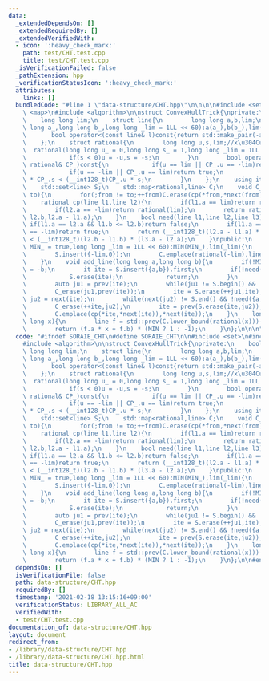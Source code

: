 ```yaml
---
data:
  _extendedDependsOn: []
  _extendedRequiredBy: []
  _extendedVerifiedWith:
  - icon: ':heavy_check_mark:'
    path: test/CHT.test.cpp
    title: test/CHT.test.cpp
  _isVerificationFailed: false
  _pathExtension: hpp
  _verificationStatusIcon: ':heavy_check_mark:'
  attributes:
    links: []
  bundledCode: "#line 1 \"data-structure/CHT.hpp\"\n\n\n\n#include <set>\n#include\
    \ <map>\n#include <algorithm>\n\nstruct ConvexHullTrick{\nprivate:\n    bool MIN;\n\
    \    long long lim;\n    struct line{\n        long long a,b,lim;\n        line(long\
    \ long a_,long long b_,long long _lim = 1LL << 60):a(a_),b(b_),lim(_lim){}\n \
    \       bool operator<(const line& l)const{return std::make_pair(-a,b) < std::make_pair(-l.a,l.b);}\n\
    \    };\n    struct rational{\n        long long u,s,lim;//x\u304Cu/s\n      \
    \  rational(long long u_ = 0,long long s_ = 1,long long _lim = 1LL << 60):u(u_),s(s_),lim(_lim){\n\
    \            if(s < 0)u = -u,s = -s;\n        }\n        bool operator<(const\
    \ rational& CP_)const{\n            if(u == lim || CP_.u == -lim)return false;\n\
    \            if(u == -lim || CP_.u == lim)return true;\n            return (__int128_t)u\
    \ * CP_.s < (__int128_t)CP_.u * s;\n        }\n    };\n    using it = std::set<line>::iterator;\n\
    \    std::set<line> S;\n    std::map<rational,line> C;\n    void C_erase(it from,it\
    \ to){\n        for(;from != to;++from)C.erase(cp(*from,*next(from)));\n    }\n\
    \    rational cp(line l1,line l2){\n        if(l1.a == lim)return rational(-lim);\n\
    \        if(l2.a == -lim)return rational(lim);\n        return rational(l1.b -\
    \ l2.b,l2.a - l1.a);\n    }\n    bool need(line l1,line l2,line l3){\n       \
    \ if(l1.a == l2.a && l1.b <= l2.b)return false;\n        if(l1.a == lim || l3.a\
    \ == -lim)return true;\n        return (__int128_t)(l2.a - l1.a) * (l3.b - l2.b)\
    \ < (__int128_t)(l2.b - l1.b) * (l3.a - l2.a);\n    }\npublic:\n    ConvexHullTrick(bool\
    \ MIN_ = true,long long _lim = 1LL << 60):MIN(MIN_),lim(_lim){\n        S.insert({lim,0});\n\
    \        S.insert({-lim,0});\n        C.emplace(rational(-lim),line(-lim,0));\n\
    \    }\n    void add_line(long long a,long long b){\n        if(!MIN)a = -a,b\
    \ = -b;\n        it ite = S.insert({a,b}).first;\n        if(!need(*prev(ite),{a,b},*next(ite))){\n\
    \            S.erase(ite);\n            return;\n        }\n        C.erase(cp(*prev(ite),*next(ite)));\n\
    \        auto ju1 = prev(ite);\n        while(ju1 != S.begin() && !need(*prev(ju1),*ju1,{a,b}))--ju1;\n\
    \        C_erase(ju1,prev(ite));\n        ite = S.erase(++ju1,ite);\n        auto\
    \ ju2 = next(ite);\n        while(next(ju2) != S.end() && !need({a,b},*ju2,*next(ju2)))++ju2;\n\
    \        C_erase(++ite,ju2);\n        ite = prev(S.erase(ite,ju2));\n        C.emplace(cp(*prev(ite),*ite),*ite);\n\
    \        C.emplace(cp(*ite,*next(ite)),*next(ite));\n    }\n    long long query(long\
    \ long x){\n        line f = std::prev(C.lower_bound(rational(x)))->second;\n\
    \        return (f.a * x + f.b) * (MIN ? 1 : -1);\n    }\n};\n\n\n"
  code: "#ifndef SORAIE_CHT\n#define SORAIE_CHT\n\n#include <set>\n#include <map>\n\
    #include <algorithm>\n\nstruct ConvexHullTrick{\nprivate:\n    bool MIN;\n   \
    \ long long lim;\n    struct line{\n        long long a,b,lim;\n        line(long\
    \ long a_,long long b_,long long _lim = 1LL << 60):a(a_),b(b_),lim(_lim){}\n \
    \       bool operator<(const line& l)const{return std::make_pair(-a,b) < std::make_pair(-l.a,l.b);}\n\
    \    };\n    struct rational{\n        long long u,s,lim;//x\u304Cu/s\n      \
    \  rational(long long u_ = 0,long long s_ = 1,long long _lim = 1LL << 60):u(u_),s(s_),lim(_lim){\n\
    \            if(s < 0)u = -u,s = -s;\n        }\n        bool operator<(const\
    \ rational& CP_)const{\n            if(u == lim || CP_.u == -lim)return false;\n\
    \            if(u == -lim || CP_.u == lim)return true;\n            return (__int128_t)u\
    \ * CP_.s < (__int128_t)CP_.u * s;\n        }\n    };\n    using it = std::set<line>::iterator;\n\
    \    std::set<line> S;\n    std::map<rational,line> C;\n    void C_erase(it from,it\
    \ to){\n        for(;from != to;++from)C.erase(cp(*from,*next(from)));\n    }\n\
    \    rational cp(line l1,line l2){\n        if(l1.a == lim)return rational(-lim);\n\
    \        if(l2.a == -lim)return rational(lim);\n        return rational(l1.b -\
    \ l2.b,l2.a - l1.a);\n    }\n    bool need(line l1,line l2,line l3){\n       \
    \ if(l1.a == l2.a && l1.b <= l2.b)return false;\n        if(l1.a == lim || l3.a\
    \ == -lim)return true;\n        return (__int128_t)(l2.a - l1.a) * (l3.b - l2.b)\
    \ < (__int128_t)(l2.b - l1.b) * (l3.a - l2.a);\n    }\npublic:\n    ConvexHullTrick(bool\
    \ MIN_ = true,long long _lim = 1LL << 60):MIN(MIN_),lim(_lim){\n        S.insert({lim,0});\n\
    \        S.insert({-lim,0});\n        C.emplace(rational(-lim),line(-lim,0));\n\
    \    }\n    void add_line(long long a,long long b){\n        if(!MIN)a = -a,b\
    \ = -b;\n        it ite = S.insert({a,b}).first;\n        if(!need(*prev(ite),{a,b},*next(ite))){\n\
    \            S.erase(ite);\n            return;\n        }\n        C.erase(cp(*prev(ite),*next(ite)));\n\
    \        auto ju1 = prev(ite);\n        while(ju1 != S.begin() && !need(*prev(ju1),*ju1,{a,b}))--ju1;\n\
    \        C_erase(ju1,prev(ite));\n        ite = S.erase(++ju1,ite);\n        auto\
    \ ju2 = next(ite);\n        while(next(ju2) != S.end() && !need({a,b},*ju2,*next(ju2)))++ju2;\n\
    \        C_erase(++ite,ju2);\n        ite = prev(S.erase(ite,ju2));\n        C.emplace(cp(*prev(ite),*ite),*ite);\n\
    \        C.emplace(cp(*ite,*next(ite)),*next(ite));\n    }\n    long long query(long\
    \ long x){\n        line f = std::prev(C.lower_bound(rational(x)))->second;\n\
    \        return (f.a * x + f.b) * (MIN ? 1 : -1);\n    }\n};\n\n#endif /*SORAIE_CHT*/"
  dependsOn: []
  isVerificationFile: false
  path: data-structure/CHT.hpp
  requiredBy: []
  timestamp: '2021-02-18 13:15:16+09:00'
  verificationStatus: LIBRARY_ALL_AC
  verifiedWith:
  - test/CHT.test.cpp
documentation_of: data-structure/CHT.hpp
layout: document
redirect_from:
- /library/data-structure/CHT.hpp
- /library/data-structure/CHT.hpp.html
title: data-structure/CHT.hpp
---
```


